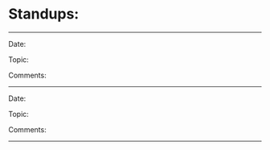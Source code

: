 # Standups:
_________________________

Date: 

Topic:

Comments:

_________________________

Date: 

Topic:

Comments:

_________________________
